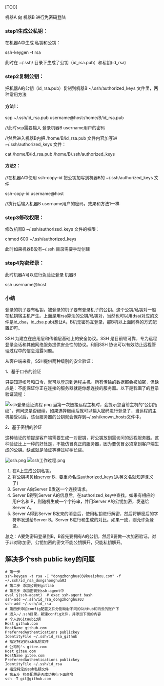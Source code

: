 [TOC]

机器A 向 机器B 进行免密码登陆

### step1生成公私钥：

 在机器A中生成 私钥和公钥：

ssh-keygen -t rsa

此时在 ~/.ssh/ 目录下生成了公钥（id_rsa.pub）和私钥(id_rsa)

### step2复制公钥：

把机器A的公钥（id_rsa.pub）复制到机器B ~/.ssh/authorized_keys 文件里，两种常用方法

#### 方法1：

scp ~/.ssh/id_rsa.pub username@host:/home/B/id_rsa.pub

//此时scp需要输入 登录机器B username用户的密码

//然后进入机器B内把 /home/B/id_rsa.pub 文件内容加写进 ~/.ssh/authorized_keys 文件：

cat /home/B/id_rsa.pub /home/B/.ssh/authorized_keys

#### 方法2：

//在机器A中使用 ssh-copy-id 把公钥加写到机器B的 ~/.ssh/authorized_keys 文件

ssh-copy-id username@host

//执行后输入机器B username用户的密码，效果和方法1一样

### step3修改权限：

修改机器B ~/.ssh/authorized_keys 文件的权限：

chmod 600 ~/.ssh/authorized_keys

 此时如果机器B没有~/.ssh 目录需要手动创建

### step4免密登录：

此时机器A可以进行免验证登录 机器B

ssh username@host

### 小结

登录的机子要有私钥，被登录的机子要有登录机子的公钥。这个公钥/私钥对一般在私钥宿主机产生。上面是用rsa算法的公钥/私钥对，当然也可以用dsa(对应的文件是id_dsa，id_dsa.pub)想让A，B机无密码互登录，那B机以上面同样的方式配置即可。

SSH 为建立在应用层和传输层基础上的安全协议。SSH 是目前较可靠，专为远程登录会话和其他网络服务提供安全性的协议。利用SSH 协议可以有效防止远程管理过程中的信息泄露问题。

 从客户端来看，SSH提供两种级别的安全验证：

 

1、基于口令的验证

   只要知道帐号和口令，就可以登录到远程主机。所有传输的数据都会被加密，但缺点是：不能保证你正在连接的服务器就是你想连接的服务器。以下是我画了的登录验证流程：

![ssh登录验证流程.png](https://gitee.com/dongzhonghua/zhonghua/raw/master/img/blog/ssh登录验证流程.png)
 当第一次链接远程主机时，会提示您当前主机的”公钥指纹”，询问您是否继续，如果选择继续后就可以输入密码进行登录了，当远程的主机接受以后，该台服务器的公钥就会保存到~/.ssh/known_hosts文件中。

2、基于密钥的验证 

  这种验证的前提是客户端需要生成一对密钥，将公钥放到需访问的远程服务器。这种验证比上一种的好处是，不能仿冒真正的服务器，因为要仿冒必须拿到客户端生成的公钥。缺点就是验证等待过程稍长些。

![ssh.png](https://gitee.com/dongzhonghua/zhonghua/raw/master/img/blog/ssh.png)
![ssh工作过程.png](https://gitee.com/dongzhonghua/zhonghua/raw/master/img/blog/ssh工作过程.png)
1. 在A上生成公钥私钥。
2. 将公钥拷贝给server B，要重命名成authorized_keys(从英文名就知道含义了)
3. Server A向Server B发送一个连接请求。
4. Server B得到Server A的信息后，在authorized_key中查找，如果有相应的用户名和IP，则随机生成一个字符串，并用Server A的公钥加密，发送给Server A。
5. Server A得到Server B发来的消息后，使用私钥进行解密，然后将解密后的字符串发送给Server B。Server B进行和生成的对比，如果一致，则允许免登录。

总之：A要免密码登录到B，B首先要拥有A的公钥，然后B要做一次加密验证。对于非对称加密，公钥加密的密文不能公钥解开，只能私钥解开。

## 解决多个ssh public key的问题

``` shell
# 第一步
ssh-keygen -t rsa -C "dongzhonghua03@kuaishou.com" -f ~/.ssh/id_rsa_dongzhonghua03
# 第二步 添加公钥到gitlab
# 第三步 添加密钥到ssh-agent中
eval $(ssh-agent)  # exec ssh-agent bash
ssh-add ~/.ssh/id_rsa_dongzhonghua03
ssh-add ~/.ssh/id_rsa
# 第四步添加config配置文件分别映射不同的GitHub和码云的账户下
# 进入~/.ssh目录，新建config文件，并添加下面的内容
# 个人的GitHub公钥
Host github.com
HostName github.com
PreferredAuthentications publickey
IdentityFile ~/.ssh/id_rsa_github
# 指定特定的ssh私钥文件
# 公司的's gitee.com
Host gitee.com
HostName gitee.com
PreferredAuthentications publickey
IdentityFile ~/.ssh/id_rsa
# 指定特定的ssh私钥文件
# 第五步 检查配置是否成功执行下面命令
ssh -T git@github.com
```
